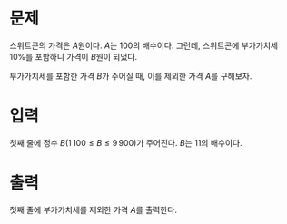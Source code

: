 # 문제
스위트콘의 가격은 
$A$원이다. 
$A$는 
$100$의 배수이다. 그런데, 스위트콘에 부가가치세 
$10\%$를 포함하니 가격이 
$B$원이 되었다.

부가가치세를 포함한 가격 
$B$가 주어질 때, 이를 제외한 가격 
$A$를 구해보자.

# 입력
첫째 줄에 정수 
$B(1\, 100\le B\le 9\, 900)$가 주어진다. 
$B$는 
$11$의 배수이다.

# 출력
첫째 줄에 부가가치세를 제외한 가격 
$A$를 출력한다.